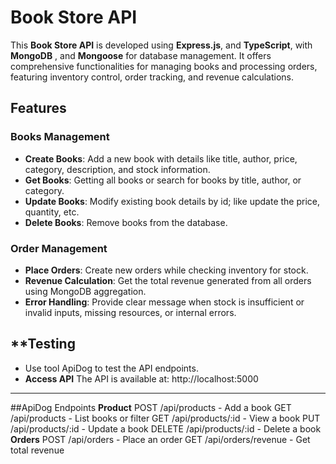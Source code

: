 #  Book Store API
This **Book Store API** is developed using **Express.js**, and **TypeScript**, with **MongoDB** , and **Mongoose** for database management. It offers comprehensive functionalities for managing books and processing orders, featuring inventory control, order tracking, and revenue calculations.

##  Features

### **Books Management**
- **Create Books**:  Add a new book with details like title, author, price, category, description, and stock information.
- **Get Books**: Getting all books or search for books by title, author, or category.
- **Update Books**: Modify existing book details by id; like update the price, quantity, etc.
- **Delete Books**: Remove books from the database.

###  **Order Management**
- **Place Orders**: Create new orders while checking inventory for stock.
- **Revenue Calculation**: Get the total revenue generated from all orders using MongoDB aggregation.
- **Error Handling**: Provide clear message when stock is insufficient or invalid inputs, missing resources, or internal errors.

## **Testing

- Use tool ApiDog to test the API endpoints.
- **Access API** The API is available at: http://localhost:5000
---

##ApiDog Endpoints
**Product**
POST /api/products - Add a book
GET /api/products - List books or filter
GET /api/products/:id - View a book
PUT /api/products/:id - Update a book
DELETE /api/products/:id - Delete a book
**Orders**
POST /api/orders - Place an order
GET /api/orders/revenue - Get total revenue


